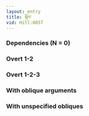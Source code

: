 ```yaml
---
layout: entry
title: སྐོལ་
vid: Hill:0057
---
```

### Dependencies (N = 0)


### Overt 1-2


### Overt 1-2-3


### With oblique arguments


### With unspecified obliques

